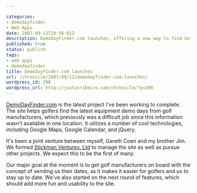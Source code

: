 ```yaml
---

categories:
- demodayfinder
- Web Apps
date: 2007-09-12T20:58:01Z
description: DemoDayFinder.com launches, offering a new way to find Golf demo days.
published: true
status: publish
tags:
- web apps
- demodayfinder
title: DemoDayFinder.com launches
url: /chronicle/2007/09/12/demodayfinder-com-launches/
wordpress_id: 298
wordpress_url: http://justinribeiro.com/chronicle/?p=298
---
```


<a href="http://www.demodayfinder.com/">DemoDayFinder.com</a> is the latest project I've been working to complete.  The site helps golfers find the latest equipment demo days from golf manufacturers, which previously was a difficult job since this information wasn't available in one location. It utilizes a number of cool technologies, including Google Maps, Google Calendar, and jQuery.


It's been a joint venture between myself, Gareth Coen and my brother Jim.  We formed <a href="http://www.stickmanventures.com/">Stickman Ventures, Ltd</a> to manage the site as well as pursue other projects.  We expect this to be the first of many.


Our major goal at the moment is to get golf manufacturers on board with the concept of sending us their dates, as it makes it easier for golfers and us to stay up to date.  We've also started on the next round of features, which should add more fun and usability to the site.



